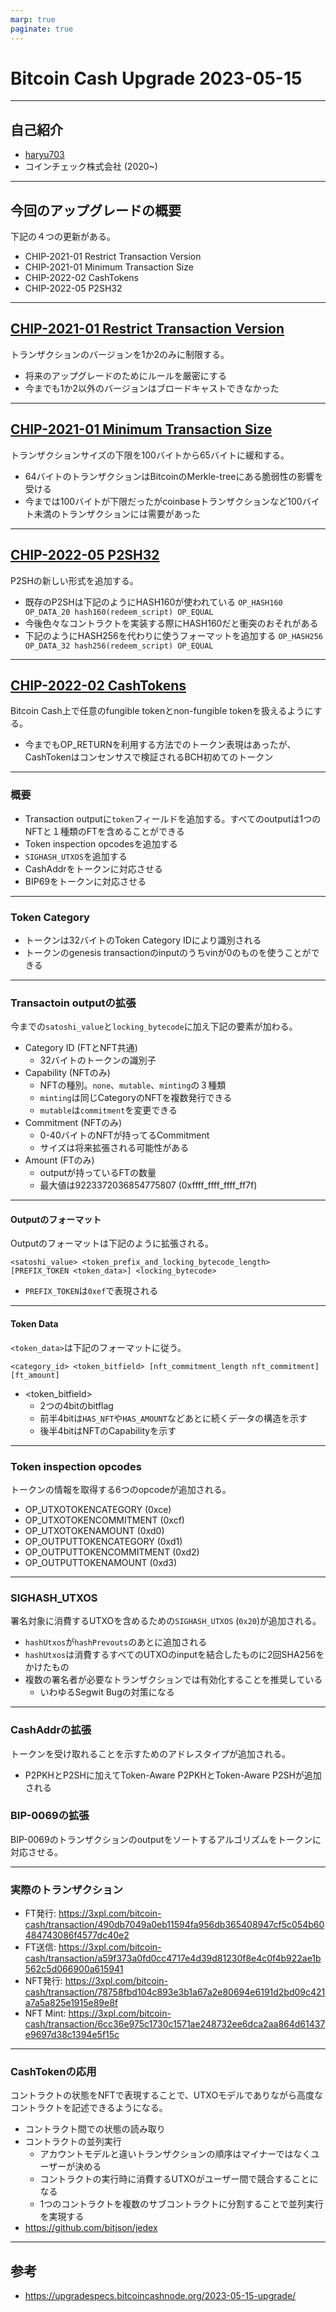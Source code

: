 ```yaml
---
marp: true
paginate: true
---
```


# Bitcoin Cash Upgrade 2023-05-15

---

## 自己紹介

- [haryu703](https://twitter.com/haryu703)
- コインチェック株式会社 (2020~)

---

## 今回のアップグレードの概要

下記の４つの更新がある。

- CHIP-2021-01 Restrict Transaction Version
- CHIP-2021-01 Minimum Transaction Size
- CHIP-2022-02 CashTokens
- CHIP-2022-05 P2SH32

---

## [CHIP-2021-01 Restrict Transaction Version](https://gitlab.com/bitcoin.cash/chips/-/blob/3b0e5d55e1e139046794e850287b7acb795f4e66/CHIP-2021-01-Restrict%20Transaction%20Versions.md)

トランザクションのバージョンを1か2のみに制限する。

- 将来のアップグレードのためにルールを厳密にする
- 今までも1か2以外のバージョンはブロードキャストできなかった

---

## [CHIP-2021-01 Minimum Transaction Size](https://gitlab.com/bitcoin.cash/chips/-/blob/00e55fbfdaacf1436e455289086d9b4c6b3e7306/CHIP-2021-01-Allow%20Smaller%20Transactions.md)

トランザクションサイズの下限を100バイトから65バイトに緩和する。

- 64バイトのトランザクションはBitcoinのMerkle-treeにある脆弱性の影響を受ける
- 今までは100バイトが下限だったがcoinbaseトランザクションなど100バイト未満のトランザクションには需要があった

---

## [CHIP-2022-05 P2SH32](https://gitlab.com/0353F40E/p2sh32/-/blob/f58ecf835f58555c9087c53af25da92a0e74534c/CHIP-2022-05_Pay-to-Script-Hash-32_%28P2SH32%29_for_Bitcoin_Cash.md)

P2SHの新しい形式を追加する。

- 既存のP2SHは下記のようにHASH160が使われている
    `OP_HASH160 OP_DATA_20 hash160(redeem_script) OP_EQUAL`
- 今後色々なコントラクトを実装する際にHASH160だと衝突のおそれがある
- 下記のようにHASH256を代わりに使うフォーマットを追加する
    `OP_HASH256 OP_DATA_32 hash256(redeem_script) OP_EQUAL`

---

## [CHIP-2022-02 CashTokens](https://github.com/bitjson/cashtokens)

Bitcoin Cash上で任意のfungible tokenとnon-fungible tokenを扱えるようにする。

- 今までもOP_RETURNを利用する方法でのトークン表現はあったが、CashTokenはコンセンサスで検証されるBCH初めてのトークン

---

### 概要

- Transaction outputに`token`フィールドを追加する。すべてのoutputは1つのNFTと１種類のFTを含めることができる
- Token inspection opcodesを追加する
- `SIGHASH_UTXOS`を追加する
- CashAddrをトークンに対応させる
- BIP69をトークンに対応させる

---

### Token Category

- トークンは32バイトのToken Category IDにより識別される
- トークンのgenesis transactionのinputのうちvinが0のものを使うことができる

---

### Transactoin outputの拡張

今までの`satoshi_value`と`locking_bytecode`に加え下記の要素が加わる。

- Category ID (FTとNFT共通)
  - 32バイトのトークンの識別子
- Capability (NFTのみ)
  - NFTの種別。`none`、`mutable`、`minting`の３種類
  - `minting`は同じCategoryのNFTを複数発行できる
  - `mutable`は`commitment`を変更できる
- Commitment (NFTのみ)
  - 0-40バイトのNFTが持ってるCommitment
  - サイズは将来拡張される可能性がある
- Amount (FTのみ)
  - outputが持っているFTの数量
  - 最大値は9223372036854775807 (0xffff_ffff_ffff_ff7f)

---

#### Outputのフォーマット

Outputのフォーマットは下記のように拡張される。

```text
<satoshi_value> <token_prefix_and_locking_bytecode_length> [PREFIX_TOKEN <token_data>] <locking_bytecode>
```

- `PREFIX_TOKEN`は`0xef`で表現される

---

#### Token Data

`<token_data>`は下記のフォーマットに従う。

```text
<category_id> <token_bitfield> [nft_commitment_length nft_commitment] [ft_amount]
```

- <token_bitfield>
  - 2つの4bitのbitflag
  - 前半4bitは`HAS_NFT`や`HAS_AMOUNT`などあとに続くデータの構造を示す
  - 後半4bitはNFTのCapabilityを示す

---

### Token inspection opcodes

トークンの情報を取得する6つのopcodeが追加される。

- OP_UTXOTOKENCATEGORY (0xce)
- OP_UTXOTOKENCOMMITMENT (0xcf)
- OP_UTXOTOKENAMOUNT (0xd0)
- OP_OUTPUTTOKENCATEGORY (0xd1)
- OP_OUTPUTTOKENCOMMITMENT (0xd2)
- OP_OUTPUTTOKENAMOUNT (0xd3)

---

### SIGHASH_UTXOS

署名対象に消費するUTXOを含めるための`SIGHASH_UTXOS` (`0x20`)が追加される。

- `hashUtxos`が`hashPrevouts`のあとに追加される
- `hashUtxos`は消費するすべてのUTXOのinputを結合したものに2回SHA256をかけたもの
- 複数の署名者が必要なトランザクションでは有効化することを推奨している
  - いわゆるSegwit Bugの対策になる

---

### CashAddrの拡張

トークンを受け取れることを示すためのアドレスタイプが追加される。

- P2PKHとP2SHに加えてToken-Aware P2PKHとToken-Aware P2SHが追加される

### BIP-0069の拡張

BIP-0069のトランザクションのoutputをソートするアルゴリズムをトークンに対応させる。

---

### 実際のトランザクション

- FT発行: <https://3xpl.com/bitcoin-cash/transaction/490db7049a0eb11594fa956db365408947cf5c054b60484743086f4577dc40e2>
- FT送信: <https://3xpl.com/bitcoin-cash/transaction/a59f373a0fd0cc4717e4d39d81230f8e4c0f4b922ae1b562c5d066900a615941>
- NFT発行: <https://3xpl.com/bitcoin-cash/transaction/78758fbd104c893e3b1a67a2e80694e6191d2bd09c421a7a5a825e1915e89e8f>
- NFT Mint: <https://3xpl.com/bitcoin-cash/transaction/6cc36e975c1730c1571ae248732ee6dca2aa864d61437e9697d38c1394e5f15c>

---

### CashTokenの応用

コントラクトの状態をNFTで表現することで、UTXOモデルでありながら高度なコントラクトを記述できるようになる。

- コントラクト間での状態の読み取り
- コントラクトの並列実行
  - アカウントモデルと違いトランザクションの順序はマイナーではなくユーザーが決める
  - コントラクトの実行時に消費するUTXOがユーザー間で競合することになる
  - 1つのコントラクトを複数のサブコントラクトに分割することで並列実行を実現する
- <https://github.com/bitjson/jedex>

---

## 参考

- <https://upgradespecs.bitcoincashnode.org/2023-05-15-upgrade/>

